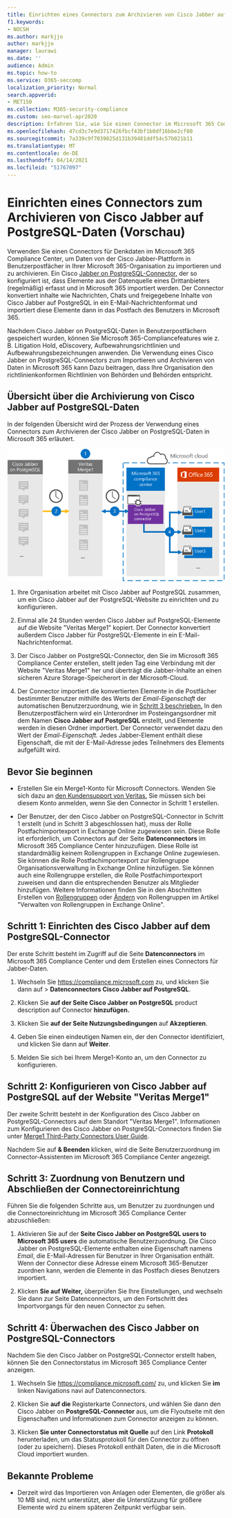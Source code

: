 ```yaml
---
title: Einrichten eines Connectors zum Archivieren von Cisco Jabber auf PostgreSQL-Daten in Microsoft 365
f1.keywords:
- NOCSH
ms.author: markjjo
author: markjjo
manager: laurawi
ms.date: ''
audience: Admin
ms.topic: how-to
ms.service: O365-seccomp
localization_priority: Normal
search.appverid:
- MET150
ms.collection: M365-security-compliance
ms.custom: seo-marvel-apr2020
description: Erfahren Sie, wie Sie einen Connector im Microsoft 365 Compliance Center einrichten und verwenden, um Daten aus Cisco Jabber auf PostgreSQL in Microsoft 365 zu importieren und zu archivieren.
ms.openlocfilehash: 47cd3c7e9d3717426fbcf43bf1b0df16bbe2cf80
ms.sourcegitcommit: 7a339c9f7039825d131b39481ddf54c57b021b11
ms.translationtype: MT
ms.contentlocale: de-DE
ms.lasthandoff: 04/14/2021
ms.locfileid: "51767097"
---
```

# <a name="set-up-a-connector-to-archive-cisco-jabber-on-postgresql-data-preview"></a>Einrichten eines Connectors zum Archivieren von Cisco Jabber auf PostgreSQL-Daten (Vorschau)

Verwenden Sie einen Connectors für Denkdaten im Microsoft 365 Compliance Center, um Daten von der Cisco Jabber-Plattform in Benutzerpostfächer in Ihrer Microsoft 365-Organisation zu importieren und zu archivieren. Ein Cisco [Jabber on PostgreSQL-Connector,](https://www.veritas.com/insights/merge1/jabber) der so konfiguriert ist, dass Elemente aus der Datenquelle eines Drittanbieters (regelmäßig) erfasst und in Microsoft 365 importiert werden. Der Connector konvertiert inhalte wie Nachrichten, Chats und freigegebene Inhalte von Cisco Jabber auf PostgreSQL in ein E-Mail-Nachrichtenformat und importiert diese Elemente dann in das Postfach des Benutzers in Microsoft 365.

Nachdem Cisco Jabber on PostgreSQL-Daten in Benutzerpostfächern gespeichert wurden, können Sie Microsoft 365-Compliancefeatures wie z. B. Litigation Hold, eDiscovery, Aufbewahrungsrichtlinien und Aufbewahrungsbezeichnungen anwenden. Die Verwendung eines Cisco Jabber on PostgreSQL-Connectors zum Importieren und Archivieren von Daten in Microsoft 365 kann Dazu beitragen, dass Ihre Organisation den richtlinienkonformen Richtlinien von Behörden und Behörden entspricht.

## <a name="overview-of-archiving-cisco-jabber-on-postgresql-data"></a>Übersicht über die Archivierung von Cisco Jabber auf PostgreSQL-Daten

In der folgenden Übersicht wird der Prozess der Verwendung eines Connectors zum Archivieren der Cisco Jabber on PostgreSQL-Daten in Microsoft 365 erläutert.

![Archivierungsworkflow für Cisco Jabber für PostgreSQL-Daten](../media/CiscoJabberonPostgreSQLConnectorWorkflow.png)

1. Ihre Organisation arbeitet mit Cisco Jabber auf PostgreSQL zusammen, um ein Cisco Jabber auf der PostgreSQL-Website zu einrichten und zu konfigurieren.

2. Einmal alle 24 Stunden werden Cisco Jabber auf PostgreSQL-Elemente auf die Website "Veritas Merge1" kopiert. Der Connector konvertiert außerdem Cisco Jabber für PostgreSQL-Elemente in ein E-Mail-Nachrichtenformat.

3. Der Cisco Jabber on PostgreSQL-Connector, den Sie im Microsoft 365 Compliance Center erstellen, stellt jeden Tag eine Verbindung mit der Website "Veritas Merge1" her und überträgt die Jabber-Inhalte an einen sicheren Azure Storage-Speicherort in der Microsoft-Cloud.

4. Der Connector importiert die konvertierten Elemente in die Postfächer bestimmter Benutzer mithilfe des Werts der *Email-Eigenschaft* der automatischen Benutzerzuordnung, wie in [Schritt 3 beschrieben.](#step-3-map-users-and-complete-the-connector-setup) In den Benutzerpostfächern wird ein Unterordner im Posteingangsordner mit dem Namen **Cisco Jabber auf PostgreSQL** erstellt, und Elemente werden in diesen Ordner importiert. Der Connector verwendet dazu den Wert der *Email-Eigenschaft.* Jedes Jabber-Element enthält diese Eigenschaft, die mit der E-Mail-Adresse jedes Teilnehmers des Elements aufgefüllt wird.

## <a name="before-you-begin"></a>Bevor Sie beginnen

- Erstellen Sie ein Merge1-Konto für Microsoft Connectors. Wenden Sie sich dazu an [den Kundensupport von Veritas.](https://www.veritas.com/content/support/en_US) Sie müssen sich bei diesem Konto anmelden, wenn Sie den Connector in Schritt 1 erstellen.

- Der Benutzer, der den Cisco Jabber on PostgreSQL-Connector in Schritt 1 erstellt (und in Schritt 3 abgeschlossen hat), muss der Rolle Postfachimportexport in Exchange Online zugewiesen sein. Diese Rolle ist erforderlich, um Connectors auf der Seite **Datenconnectors** im Microsoft 365 Compliance Center hinzuzufügen. Diese Rolle ist standardmäßig keinem Rollengruppen in Exchange Online zugewiesen. Sie können die Rolle Postfachimportexport zur Rollengruppe Organisationsverwaltung in Exchange Online hinzufügen. Sie können auch eine Rollengruppe erstellen, die Rolle Postfachimportexport zuweisen und dann die entsprechenden Benutzer als Mitglieder hinzufügen. Weitere Informationen finden Sie in den Abschnitten Erstellen von [Rollengruppen](https://docs.microsoft.com/Exchange/permissions-exo/role-groups#create-role-groups) oder [Ändern](https://docs.microsoft.com/Exchange/permissions-exo/role-groups#modify-role-groups) von Rollengruppen im Artikel "Verwalten von Rollengruppen in Exchange Online".

## <a name="step-1-set-up-the-cisco-jabber-on-postgresql-connector"></a>Schritt 1: Einrichten des Cisco Jabber auf dem PostgreSQL-Connector

Der erste Schritt besteht im Zugriff auf die Seite **Datenconnectors** im Microsoft 365 Compliance Center und dem Erstellen eines Connectors für Jabber-Daten.

1. Wechseln Sie <https://compliance.microsoft.com> zu, und klicken Sie dann auf  &gt; **Datenconnectors Cisco Jabber auf PostgreSQL**.

2. Klicken Sie **auf der Seite Cisco Jabber on PostgreSQL** product description auf Connector **hinzufügen.**

3. Klicken Sie **auf der Seite Nutzungsbedingungen** auf **Akzeptieren**.

4. Geben Sie einen eindeutigen Namen ein, der den Connector identifiziert, und klicken Sie dann auf **Weiter**.

5. Melden Sie sich bei Ihrem Merge1-Konto an, um den Connector zu konfigurieren.

## <a name="step-2-configure-the-cisco-jabber-on-postgresql-on-the-veritas-merge1-site"></a>Schritt 2: Konfigurieren von Cisco Jabber auf PostgreSQL auf der Website "Veritas Merge1"

Der zweite Schritt besteht in der Konfiguration des Cisco Jabber on PostgreSQL-Connectors auf dem Standort "Veritas Merge1". Informationen zum Konfigurieren des Cisco Jabber on PostgreSQL-Connectors finden Sie unter [Merge1 Third-Party Connectors User Guide](https://docs.ms.merge1.globanetportal.com/Merge1%20Third-Party%20Connectors%20Cisco%20Jabber%20on%20PostgreSQL%20User%20Guide.pdf).

Nachdem Sie auf **& Beenden** klicken, wird die Seite Benutzerzuordnung im Connector-Assistenten im Microsoft 365 Compliance Center angezeigt. 

## <a name="step-3-map-users-and-complete-the-connector-setup"></a>Schritt 3: Zuordnung von Benutzern und Abschließen der Connectoreinrichtung

Führen Sie die folgenden Schritte aus, um Benutzer zu zuordnungen und die Connectoreinrichtung im Microsoft 365 Compliance Center abzuschließen:

1. Aktivieren Sie auf der **Seite Cisco Jabber on PostgreSQL users to Microsoft 365 users** die automatische Benutzerzuordnung. Die Cisco Jabber on PostgreSQL-Elemente enthalten eine Eigenschaft namens *Email*, die E-Mail-Adressen für Benutzer in Ihrer Organisation enthält. Wenn der Connector diese Adresse einem Microsoft 365-Benutzer zuordnen kann, werden die Elemente in das Postfach dieses Benutzers importiert.

2. Klicken **Sie auf Weiter,** überprüfen Sie  Ihre Einstellungen, und wechseln Sie dann zur Seite Datenconnectors, um den Fortschritt des Importvorgangs für den neuen Connector zu sehen.

## <a name="step-4-monitor-the-cisco-jabber-on-postgresql-connector"></a>Schritt 4: Überwachen des Cisco Jabber on PostgreSQL-Connectors

Nachdem Sie den Cisco Jabber on PostgreSQL-Connector erstellt haben, können Sie den Connectorstatus im Microsoft 365 Compliance Center anzeigen.

1. Wechseln Sie <https://compliance.microsoft.com/> zu, und klicken Sie **im** linken Navigations navi auf Datenconnectors.

2. Klicken Sie **auf die** Registerkarte Connectors, und wählen Sie dann den Cisco Jabber on **PostgreSQL-Connector** aus, um die Flyoutseite mit den Eigenschaften und Informationen zum Connector anzeigen zu können.

3. Klicken **Sie unter Connectorstatus mit Quelle** auf den Link **Protokoll** herunterladen, um das Statusprotokoll für den Connector zu öffnen (oder zu speichern). Dieses Protokoll enthält Daten, die in die Microsoft Cloud importiert wurden.

## <a name="known-issues"></a>Bekannte Probleme

- Derzeit wird das Importieren von Anlagen oder Elementen, die größer als 10 MB sind, nicht unterstützt, aber die Unterstützung für größere Elemente wird zu einem späteren Zeitpunkt verfügbar sein.
